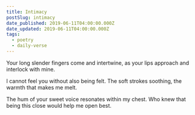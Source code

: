```yaml
---
title: Intimacy
postSlug: intimacy
date_published: 2019-06-11T04:00:00.000Z
date_updated: 2019-06-11T04:00:00.000Z
tags:
  - poetry
  - daily-verse
---
```


Your long slender fingers
come and intertwine,
as your lips approach
and interlock with mine.

I cannot feel you
without also being felt.
The soft strokes soothing,
the warmth that makes me melt.

The hum of your sweet voice
resonates within my chest.
Who knew that being this close
would help me open best.
